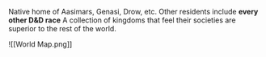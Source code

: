 Native home of Aasimars, Genasi, Drow, etc.
Other residents include **every other D&D race** 
A collection of kingdoms that feel their societies are superior to the rest of the world. 

![[World Map.png]]
